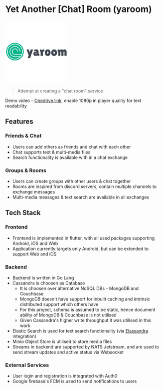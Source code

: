 # Yet Another [Chat] Room (yaroom)

![yaroom-logo](yaroom_logo/yaroom_full_logo_200x200.png)

> Attempt at creating a "chat room" service

Demo video - [Onedrive link](https://iiitaphyd-my.sharepoint.com/:v:/g/personal/kishan_sairam_students_iiit_ac_in/ES0D14k36LxFs2PsDiq8nzYB5oxgm2PP-gpyLS5-8K08xw?e=DtExGl), enable 1080p in player quality for text readability

## Features

### Friends & Chat
- Users can add others as friends and chat with each other
- Chat supports text & multi-media files
- Search functionality is available with in a chat exchange

### Groups & Rooms
- Users can create groups with other users & chat together
- Rooms are inspired from discord servers, contain multiple channels to exchange messages
- Multi-media messages & text search are available in all exchanges

## Tech Stack

### Frontend
- Frontend is implemented in flutter, with all used packages supporting Android, iOS and Web
- Application currently targets only Android, but can be extended to support Web and iOS

### Backend
- Backend is written in Go Lang
- Cassandra is choosen as Database
  - It is choosen over alternative NoSQL DBs - MongoDB and Couchbase
  - MongoDB doesn't have support for inbuilt caching and intrinsic distributed support which others have
  - For this project, schema is assumed to be static, hence document ability of MongoDB & Couchbase is not utilised
  - Given Cassandra's higher write throughput it was utilised in this work
- Elastic Search is used for text search functionality (via [Elassandra](https://github.com/strapdata/elassandra) integration)
- Minio Object Store is utilised to store media files
- Streams in backend are supported by NATS Jetstream, and are used to send stream updates and active status via Websocket

### External Services
- User login and registration is integrated with Auth0
- Google firebase's FCM is used to send notifications to users

